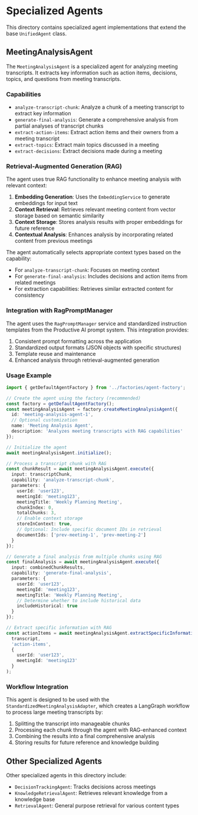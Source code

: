 # Specialized Agents

This directory contains specialized agent implementations that extend the base `UnifiedAgent` class.

## MeetingAnalysisAgent

The `MeetingAnalysisAgent` is a specialized agent for analyzing meeting transcripts. It extracts key information such as action items, decisions, topics, and questions from meeting transcripts.

### Capabilities

- `analyze-transcript-chunk`: Analyze a chunk of a meeting transcript to extract key information
- `generate-final-analysis`: Generate a comprehensive analysis from partial analyses of transcript chunks
- `extract-action-items`: Extract action items and their owners from a meeting transcript
- `extract-topics`: Extract main topics discussed in a meeting
- `extract-decisions`: Extract decisions made during a meeting

### Retrieval-Augmented Generation (RAG)

The agent uses true RAG functionality to enhance meeting analysis with relevant context:

1. **Embedding Generation**: Uses the `EmbeddingService` to generate embeddings for input text
2. **Context Retrieval**: Retrieves relevant meeting content from vector storage based on semantic similarity
3. **Context Storage**: Stores analysis results with proper embeddings for future reference
4. **Contextual Analysis**: Enhances analysis by incorporating related content from previous meetings

The agent automatically selects appropriate context types based on the capability:
- For `analyze-transcript-chunk`: Focuses on meeting context
- For `generate-final-analysis`: Includes decisions and action items from related meetings
- For extraction capabilities: Retrieves similar extracted content for consistency

### Integration with RagPromptManager

The agent uses the `RagPromptManager` service and standardized instruction templates from the Productive AI prompt system. This integration provides:

1. Consistent prompt formatting across the application
2. Standardized output formats (JSON objects with specific structures)
3. Template reuse and maintenance
4. Enhanced analysis through retrieval-augmented generation

### Usage Example

```typescript
import { getDefaultAgentFactory } from '../factories/agent-factory';

// Create the agent using the factory (recommended)
const factory = getDefaultAgentFactory();
const meetingAnalysisAgent = factory.createMeetingAnalysisAgent({
  id: 'meeting-analysis-agent-1',
  // Optional customization
  name: 'Meeting Analysis Agent',
  description: 'Analyzes meeting transcripts with RAG capabilities'
});

// Initialize the agent
await meetingAnalysisAgent.initialize();

// Process a transcript chunk with RAG
const chunkResult = await meetingAnalysisAgent.execute({
  input: transcriptChunk,
  capability: 'analyze-transcript-chunk',
  parameters: {
    userId: 'user123',
    meetingId: 'meeting123',
    meetingTitle: 'Weekly Planning Meeting',
    chunkIndex: 0,
    totalChunks: 3,
    // Enable context storage
    storeInContext: true,
    // Optional: Include specific document IDs in retrieval
    documentIds: ['prev-meeting-1', 'prev-meeting-2']
  }
});

// Generate a final analysis from multiple chunks using RAG
const finalAnalysis = await meetingAnalysisAgent.execute({
  input: combinedChunkResults,
  capability: 'generate-final-analysis',
  parameters: {
    userId: 'user123',
    meetingId: 'meeting123',
    meetingTitle: 'Weekly Planning Meeting',
    // Determine whether to include historical data
    includeHistorical: true
  }
});

// Extract specific information with RAG
const actionItems = await meetingAnalysisAgent.extractSpecificInformation(
  transcript,
  'action-items',
  { 
    userId: 'user123', 
    meetingId: 'meeting123'
  }
);
```

### Workflow Integration

This agent is designed to be used with the `StandardizedMeetingAnalysisAdapter`, which creates a LangGraph workflow to process large meeting transcripts by:

1. Splitting the transcript into manageable chunks
2. Processing each chunk through the agent with RAG-enhanced context
3. Combining the results into a final comprehensive analysis
4. Storing results for future reference and knowledge building

## Other Specialized Agents

Other specialized agents in this directory include:

- `DecisionTrackingAgent`: Tracks decisions across meetings
- `KnowledgeRetrievalAgent`: Retrieves relevant knowledge from a knowledge base
- `RetrievalAgent`: General purpose retrieval for various content types 